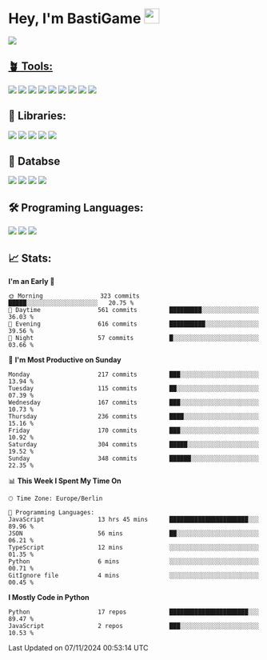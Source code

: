 # Hey, I'm BastiGame <img src="https://raw.githubusercontent.com/MartinHeinz/MartinHeinz/master/wave.gif" width="30px">

<a href="https://discord.com/users/1018150165489668227"><img src="https://lanyard.cnrad.dev/api/1018150165489668227"><p/>

## 🪴 Tools:
[![](https://skillicons.dev/icons?i=discord)](https://discord.com/ "Discord")
[![](https://skillicons.dev/icons?i=bots)](https://discord.dev/ "Discord Bots")
[![](https://skillicons.dev/icons?i=pycharm)](https://jetbrains.com/pycharm/ "PyCharm")
[![](https://skillicons.dev/icons?i=webstorm)](https://jetbrains.com/webstorm/ "WebStorm")
[![](https://skillicons.dev/icons?i=vscode)](https://vscode.dev/ "VSC")
[![](https://skillicons.dev/icons?i=git)](https://git-scm.com/ "Git")
[![](https://skillicons.dev/icons?i=github)](https://github.com/ "GitHub")
[![](https://skillicons.dev/icons?i=notion)](https://www.notion.so "Notion")
[![](https://skillicons.dev/icons?i=figma)](https://www.figma.com "Figma")


## 🎉 Libraries:
[![](https://skillicons.dev/icons?i=fastapi)](https://fastapi.tiangolo.com/ "FastAPI")
[![](https://skillicons.dev/icons?i=flask)](https://flask.palletsprojects.com/en/3.0.x/ "Flask")
[![](https://skillicons.dev/icons?i=discordjs)](https://discord.js.org/ "DiscordJS")
[![](https://skillicons.dev/icons?i=nodejs)](https://nodejs.org/en "NodeJS")
[![](https://skillicons.dev/icons?i=npm)](https://www.npmjs.com/ "NPM")

## 💾 Databse
[![](https://skillicons.dev/icons?i=redis)](https://redis.io/de/ "Redis")
[![](https://skillicons.dev/icons?i=sqlite)](https://sqlite.org/ "SQLite")
[![](https://skillicons.dev/icons?i=postgresql)](https://postgresql.org/ "PostgreSQL")
[![](https://skillicons.dev/icons?i=mysql)](https://www.mysql.com/de/ "MySQL")


## 🛠️ Programing Languages:
[![](https://skillicons.dev/icons?i=py)](https://python.org/ "Python")
[![](https://skillicons.dev/icons?i=js)](https://de.wikipedia.org/wiki/JavaScript "JavaScript")
[![](https://skillicons.dev/icons?i=ts)](https://www.typescriptlang.org/ "TypeScript")


<!--## ⭐ Projekte:
[![Discord](https://img.shields.io/badge/Discord-%237289DA.svg?logo=discord&logoColor=white)](https://discord.gg/Hfjv2cCQ)
[![Twitch](https://img.shields.io/badge/Twitch-%239146FF.svg?logo=Twitch&logoColor=white)](https://www.twitch.tv/bastigametv)
[![FlashBot](https://img.shields.io/badge/FlashBot-%ff7e47.svg?logo=wechat&logoColor=white)](https://discord.com/application-directory/1111374314340626433)
[![FlashGlobal](https://img.shields.io/badge/FlashGlobal-%ff7e47.svg?logo=wechat&logoColor=white)](https://discord.com/application-directory/1169681232532099112)

-->

## 📈 Stats:
<!--START_SECTION:waka-->
**I'm an Early 🐤** 

```text
🌞 Morning                323 commits         █████░░░░░░░░░░░░░░░░░░░░   20.75 % 
🌆 Daytime                561 commits         █████████░░░░░░░░░░░░░░░░   36.03 % 
🌃 Evening                616 commits         ██████████░░░░░░░░░░░░░░░   39.56 % 
🌙 Night                  57 commits          █░░░░░░░░░░░░░░░░░░░░░░░░   03.66 % 
```
📅 **I'm Most Productive on Sunday** 

```text
Monday                   217 commits         ███░░░░░░░░░░░░░░░░░░░░░░   13.94 % 
Tuesday                  115 commits         ██░░░░░░░░░░░░░░░░░░░░░░░   07.39 % 
Wednesday                167 commits         ███░░░░░░░░░░░░░░░░░░░░░░   10.73 % 
Thursday                 236 commits         ████░░░░░░░░░░░░░░░░░░░░░   15.16 % 
Friday                   170 commits         ███░░░░░░░░░░░░░░░░░░░░░░   10.92 % 
Saturday                 304 commits         █████░░░░░░░░░░░░░░░░░░░░   19.52 % 
Sunday                   348 commits         ██████░░░░░░░░░░░░░░░░░░░   22.35 % 
```


📊 **This Week I Spent My Time On** 

```text
🕑︎ Time Zone: Europe/Berlin

💬 Programming Languages: 
JavaScript               13 hrs 45 mins      ██████████████████████░░░   89.96 % 
JSON                     56 mins             ██░░░░░░░░░░░░░░░░░░░░░░░   06.21 % 
TypeScript               12 mins             ░░░░░░░░░░░░░░░░░░░░░░░░░   01.35 % 
Python                   6 mins              ░░░░░░░░░░░░░░░░░░░░░░░░░   00.71 % 
GitIgnore file           4 mins              ░░░░░░░░░░░░░░░░░░░░░░░░░   00.45 % 
```

**I Mostly Code in Python** 

```text
Python                   17 repos            ██████████████████████░░░   89.47 % 
JavaScript               2 repos             ███░░░░░░░░░░░░░░░░░░░░░░   10.53 % 
```




 Last Updated on 07/11/2024 00:53:14 UTC
<!--END_SECTION:waka-->
